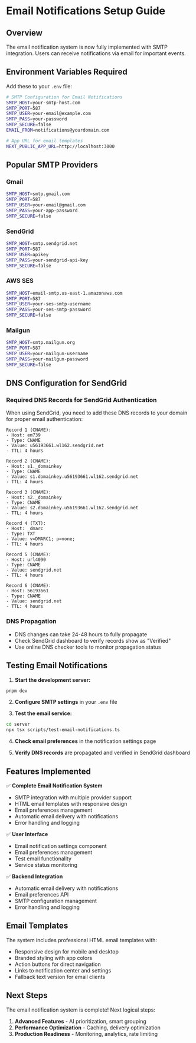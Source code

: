 # Email Notifications Setup Guide

## Overview
The email notification system is now fully implemented with SMTP integration. Users can receive notifications via email for important events.

## Environment Variables Required

Add these to your `.env` file:

```bash
# SMTP Configuration for Email Notifications
SMTP_HOST=your-smtp-host.com
SMTP_PORT=587
SMTP_USER=your-email@example.com
SMTP_PASS=your-password
SMTP_SECURE=false
EMAIL_FROM=notifications@yourdomain.com

# App URL for email templates
NEXT_PUBLIC_APP_URL=http://localhost:3000
```

## Popular SMTP Providers

### Gmail
```bash
SMTP_HOST=smtp.gmail.com
SMTP_PORT=587
SMTP_USER=your-email@gmail.com
SMTP_PASS=your-app-password
SMTP_SECURE=false
```

### SendGrid
```bash
SMTP_HOST=smtp.sendgrid.net
SMTP_PORT=587
SMTP_USER=apikey
SMTP_PASS=your-sendgrid-api-key
SMTP_SECURE=false
```

### AWS SES
```bash
SMTP_HOST=email-smtp.us-east-1.amazonaws.com
SMTP_PORT=587
SMTP_USER=your-ses-smtp-username
SMTP_PASS=your-ses-smtp-password
SMTP_SECURE=false
```

### Mailgun
```bash
SMTP_HOST=smtp.mailgun.org
SMTP_PORT=587
SMTP_USER=your-mailgun-username
SMTP_PASS=your-mailgun-password
SMTP_SECURE=false
```

## DNS Configuration for SendGrid

### Required DNS Records for SendGrid Authentication

When using SendGrid, you need to add these DNS records to your domain for proper email authentication:

```
Record 1 (CNAME):
- Host: em739
- Type: CNAME  
- Value: u56193661.wl162.sendgrid.net
- TTL: 4 hours

Record 2 (CNAME):
- Host: s1._domainkey
- Type: CNAME
- Value: s1.domainkey.u56193661.wl162.sendgrid.net
- TTL: 4 hours

Record 3 (CNAME):
- Host: s2._domainkey
- Type: CNAME
- Value: s2.domainkey.u56193661.wl162.sendgrid.net
- TTL: 4 hours

Record 4 (TXT):
- Host: _dmarc
- Type: TXT
- Value: v=DMARC1; p=none;
- TTL: 4 hours

Record 5 (CNAME):
- Host: url4090
- Type: CNAME
- Value: sendgrid.net
- TTL: 4 hours

Record 6 (CNAME):
- Host: 56193661
- Type: CNAME
- Value: sendgrid.net
- TTL: 4 hours
```

### DNS Propagation
- DNS changes can take 24-48 hours to fully propagate
- Check SendGrid dashboard to verify records show as "Verified"
- Use online DNS checker tools to monitor propagation status

## Testing Email Notifications

1. **Start the development server:**
```bash
pnpm dev
```

2. **Configure SMTP settings** in your `.env` file

3. **Test the email service:**
```bash
cd server
npx tsx scripts/test-email-notifications.ts
```

4. **Check email preferences** in the notification settings page

5. **Verify DNS records** are propagated and verified in SendGrid dashboard

## Features Implemented

✅ **Complete Email Notification System**
- SMTP integration with multiple provider support
- HTML email templates with responsive design
- Email preferences management
- Automatic email delivery with notifications
- Error handling and logging

✅ **User Interface**
- Email notification settings component
- Email preferences management
- Test email functionality
- Service status monitoring

✅ **Backend Integration**
- Automatic email delivery with notifications
- Email preferences API
- SMTP configuration management
- Error handling and logging

## Email Templates

The system includes professional HTML email templates with:
- Responsive design for mobile and desktop
- Branded styling with app colors
- Action buttons for direct navigation
- Links to notification center and settings
- Fallback text version for email clients

## Next Steps

The email notification system is complete! Next logical steps:
1. **Advanced Features** - AI prioritization, smart grouping
2. **Performance Optimization** - Caching, delivery optimization
3. **Production Readiness** - Monitoring, analytics, rate limiting 